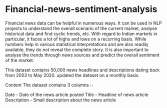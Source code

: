 # Financial-news-sentiment-analysis
Financial news data can be helpful in numerous ways. It can be used in NLP projects to understand the overall scenario of the current market, analyse historical data and find cyclic trends, etc. With regard to Indian markets in particular, it faces a lot of highs and lows on a recurring basis. While numbers help in various statistical interpretations and are also readily available, they do not reveal the complete story. It is also important to analyse the trends through news sources and predict the overall sentiment of the market.

This dataset contains 50,000 news headlines and descriptions dating back from 2003 to May 2020. updated the dataset on a monthly basis.

Content
The dataset contains 3 columns :-

Date - Date of the news article posted
Title - Headline of news article
Description - Small description about the news article

